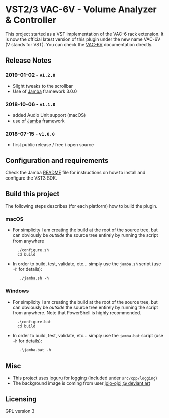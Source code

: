 VST2/3 VAC-6V - Volume Analyzer & Controller
============================================

This project started as a VST implementation of the VAC-6 rack extension. It is now the official latest version of this plugin under the new name VAC-6V (V stands for VST). You can check the [VAC-6V](https://pongasoft.com/vst/VAC-6V.html) documentation directly.

Release Notes
-------------

### 2019-01-02 - `v1.2.0`
* Slight tweaks to the scrollbar
* Use of [Jamba](https://github.com/pongasoft/jamba) framework 3.0.0

### 2018-10-06 - `v1.1.0`
* added Audio Unit support (macOS)
* use of [Jamba](https://github.com/pongasoft/jamba) framework

### 2018-07-15 - `v1.0.0`
* first public release / free / open source

Configuration and requirements
------------------------------
Check the Jamba [README](https://github.com/pongasoft/jamba/blob/master/README.md) file for instructions on how to install and configure the VST3 SDK.

Build this project
------------------

The following steps describes (for each platform) how to build the plugin.

### macOS

- For simplicity I am creating the build at the root of the source tree, but can obviously be *outside* the source tree entirely by running the script from anywhere

        ./configure.sh
        cd build

- In order to build, test, validate, etc... simply use the `jamba.sh` script (use `-h` for details):

         ./jamba.sh -h

### Windows

- For simplicity I am creating the build at the root of the source tree, but can obviously be *outside* the source tree entirely by running the script from anywhere. Note that PowerShell is highly recommended.

        .\configure.bat
        cd build

- In order to build, test, validate, etc... simply use the `jamba.bat` script (use `-h` for details):

         .\jamba.bat -h

Misc
----
- This project uses [loguru](https://github.com/emilk/loguru) for logging (included under `src/cpp/logging`)
- The background image is coming from user [jojo-ojoj @ deviant art](http://fav.me/d7dn7bl)

Licensing
---------
GPL version 3
